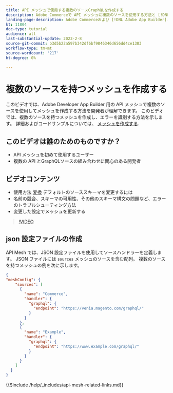```yaml
---
title: API メッシュで使用する複数のソースGraphQLを作成する
description: Adobe Commerceで API メッシュに複数のソースを使用する方法と [!DNL Adobe App Builder]. 一般的なエラーとその解決方法について説明します。
landing-page-description: Adobe Commerceおよび [!DNL Adobe App Builder]. 複数のソースを持つメッシュの作成と、一般的なエラーの解決方法について説明します。
kt: 11804
doc-type: tutorial
audience: all
last-substantial-update: 2023-2-8
source-git-commit: b3d5b22a597b342df6bf9846346d656dd4ce1383
workflow-type: tm+mt
source-wordcount: '217'
ht-degree: 0%

---
```


# 複数のソースを持つメッシュを作成する

このビデオでは、Adobe Developer App Builder 用の API メッシュで複数のソースを使用してメッシュを作成する方法を開発者が理解できます。 このビデオでは、複数のソースを持つメッシュを作成し、エラーを識別する方法を示します。 詳細およびコードサンプルについては、 [メッシュを作成する](https://developer.adobe.com/graphql-mesh-gateway/gateway/create-mesh/#create-a-mesh-1).

## このビデオは誰のためのものですか？

* API メッシュを初めて使用するユーザー
* 複数の API とGraphQLソースの組み合わせに関心のある開発者

## ビデオコンテンツ

* 使用方法 [変換](https://developer.adobe.com/graphql-mesh-gateway/gateway/transforms/) デフォルトのソーススキーマを変更するには
* 名前の競合、スキーマの可用性、その他のスキーマ構文の問題など、エラーのトラブルシューティング方法
* 変更した設定でメッシュを更新する

>[!VIDEO](https://video.tv.adobe.com/v/3414125)

## json 設定ファイルの作成

API Mesh では、JSON 設定ファイルを使用してソースハンドラーを定義します。 JSON ファイルには `sources` メッシュのソースを含む配列。 複数のソースを持つメッシュの例を次に示します。

```json
{
"meshConfig": {
    "sources": [
      {
        "name": "Commerce",
        "handler": {
          "graphql": {
            "endpoint": "https://venia.magento.com/graphql/"
          }
        }
      },
      {
        "name": "Example",
        "handler": {
          "graphql": {
            "endpoint": "https://www.example.com/graphql/"
          }
        }
      }
    ]
  }
}
```

{{$include /help/_includes/api-mesh-related-links.md}}
